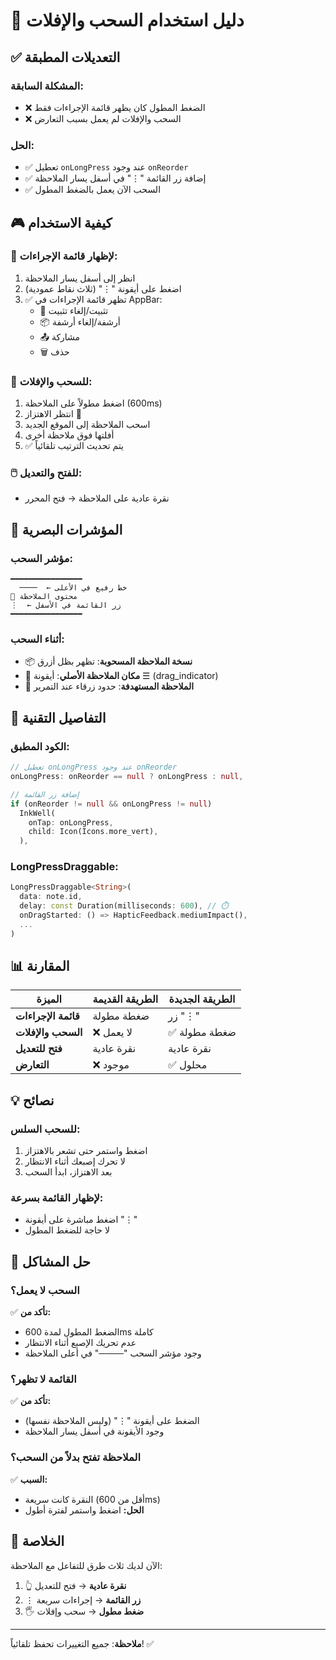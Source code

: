 # 🎯 دليل استخدام السحب والإفلات

## ✅ التعديلات المطبقة

### المشكلة السابقة:
- ❌ الضغط المطول كان يظهر قائمة الإجراءات فقط
- ❌ السحب والإفلات لم يعمل بسبب التعارض

### الحل:
- ✅ تعطيل `onLongPress` عند وجود `onReorder`
- ✅ إضافة زر القائمة "⋮" في أسفل يسار الملاحظة
- ✅ السحب الآن يعمل بالضغط المطول

## 🎮 كيفية الاستخدام

### 📌 لإظهار قائمة الإجراءات:
1. انظر إلى أسفل يسار الملاحظة
2. اضغط على أيقونة "⋮" (ثلاث نقاط عمودية)
3. ✅ تظهر قائمة الإجراءات في AppBar:
   - 📌 تثبيت/إلغاء تثبيت
   - 📦 أرشفة/إلغاء أرشفة
   - 📤 مشاركة
   - 🗑️ حذف

### 🎯 للسحب والإفلات:
1. اضغط مطولاً على الملاحظة (600ms)
2. انتظر الاهتزاز 📳
3. اسحب الملاحظة إلى الموقع الجديد
4. أفلتها فوق ملاحظة أخرى
5. ✅ يتم تحديث الترتيب تلقائياً

### 🖱️ للفتح والتعديل:
- نقرة عادية على الملاحظة → فتح المحرر

## 🎨 المؤشرات البصرية

### مؤشر السحب:
```
━━━━━━━━━━━━━━━━
  ────  ← خط رفيع في الأعلى
📝 محتوى الملاحظة
⋮  ← زر القائمة في الأسفل
━━━━━━━━━━━━━━━━
```

### أثناء السحب:
- 📦 **نسخة الملاحظة المسحوبة**: تظهر بظل أزرق
- 👻 **مكان الملاحظة الأصلي**: أيقونة ☰ (drag_indicator)
- 🎯 **الملاحظة المستهدفة**: حدود زرقاء عند التمرير

## 🔧 التفاصيل التقنية

### الكود المطبق:
```dart
// تعطيل onLongPress عند وجود onReorder
onLongPress: onReorder == null ? onLongPress : null,

// إضافة زر القائمة
if (onReorder != null && onLongPress != null)
  InkWell(
    onTap: onLongPress,
    child: Icon(Icons.more_vert),
  ),
```

### LongPressDraggable:
```dart
LongPressDraggable<String>(
  data: note.id,
  delay: const Duration(milliseconds: 600), // ⏱️
  onDragStarted: () => HapticFeedback.mediumImpact(),
  ...
)
```

## 📊 المقارنة

| الميزة | الطريقة القديمة | الطريقة الجديدة |
|--------|-----------------|-----------------|
| **قائمة الإجراءات** | ضغطة مطولة | زر "⋮" |
| **السحب والإفلات** | ❌ لا يعمل | ✅ ضغطة مطولة |
| **فتح للتعديل** | نقرة عادية | نقرة عادية |
| **التعارض** | ❌ موجود | ✅ محلول |

## 💡 نصائح

### للسحب السلس:
1. اضغط واستمر حتى تشعر بالاهتزاز
2. لا تحرك إصبعك أثناء الانتظار
3. بعد الاهتزاز، ابدأ السحب

### لإظهار القائمة بسرعة:
- اضغط مباشرة على أيقونة "⋮"
- لا حاجة للضغط المطول

## 🐛 حل المشاكل

### السحب لا يعمل؟
✅ **تأكد من:**
- الضغط المطول لمدة 600ms كاملة
- عدم تحريك الإصبع أثناء الانتظار
- وجود مؤشر السحب "────" في أعلى الملاحظة

### القائمة لا تظهر؟
✅ **تأكد من:**
- الضغط على أيقونة "⋮" (وليس الملاحظة نفسها)
- وجود الأيقونة في أسفل يسار الملاحظة

### الملاحظة تفتح بدلاً من السحب؟
✅ **السبب:**
- النقرة كانت سريعة (أقل من 600ms)
- **الحل:** اضغط واستمر لفترة أطول

## 🎯 الخلاصة

الآن لديك ثلاث طرق للتفاعل مع الملاحظة:

1. 👆 **نقرة عادية** → فتح للتعديل
2. ⋮ **زر القائمة** → إجراءات سريعة
3. 🖐️ **ضغط مطول** → سحب وإفلات

---

**ملاحظة**: جميع التغييرات تحفظ تلقائياً! ✅
